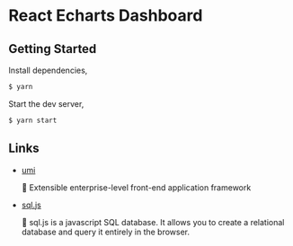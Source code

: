 # React Echarts Dashboard

## Getting Started

Install dependencies,

```bash
$ yarn
```

Start the dev server,

```bash
$ yarn start
```

## Links
- [umi](https://github.com/umijs/umi)
  
  🍙 Extensible enterprise-level front-end application framework
- [sql.js](https://github.com/sql-js/sql.js)

  🔧 sql.js is a javascript SQL database. It allows you to create a relational database and query it entirely in the browser.



 
